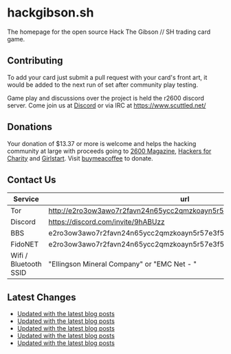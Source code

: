 # hackgibson.sh
The homepage for the open source Hack The Gibson // SH trading card game.


## Contributing

To add your card just submit a pull request with your card's front art, it would be added to the next run of set after community play testing.

Game play and discussions over the project is held the r2600 discord server. Come join us at [Discord](https://discord.com/invite/9hABUzz) or via IRC at https://www.scuttled.net/


## Donations

Your donation of $13.37 or more is welcome and helps the hacking community at large with proceeds going to [2600 Magazine](https://2600.com/), [Hackers for Charity](https://hackersforcharity.org) and [Girlstart](https://girlstart.org).  Visit [buymeacoffee](https://www.buymeacoffee.com/hackgibson.sh) to donate.


## Contact Us

Service | url
-|-
Tor | http://e2ro3ow3awo7r2favn24n65ycc2qmzkoayn5r57e3f56nvjwdcgg32ad.onion
Discord | https://discord.com/invite/9hABUzz
BBS | e2ro3ow3awo7r2favn24n65ycc2qmzkoayn5r57e3f56nvjwdcgg32ad.onion:23
FidoNET | e2ro3ow3awo7r2favn24n65ycc2qmzkoayn5r57e3f56nvjwdcgg32ad.onion:24554
Wifi / Bluetooth SSID | "Ellingson Mineral Company" or "EMC Net - <fidonet address>"

## Latest Changes
<!-- BLOG-POST-LIST:START -->
- [Updated with the latest blog posts](https://github.com/DFW2600/hackgibson.sh/commit/caa4ffc3128a8b4b05fad3746018e96ecbcbcd17)
- [Updated with the latest blog posts](https://github.com/DFW2600/hackgibson.sh/commit/26fb9b1a4aa71b65f59c31e35a8628904698ee8c)
- [Updated with the latest blog posts](https://github.com/DFW2600/hackgibson.sh/commit/b39d4ab7590b8aa2ef4672750b7a9d58645fe2a2)
- [Updated with the latest blog posts](https://github.com/DFW2600/hackgibson.sh/commit/e37c3210dc645fbceb37736cf1c8047755d40966)
- [Updated with the latest blog posts](https://github.com/DFW2600/hackgibson.sh/commit/ae282ab3e90f6fade235ad4eb395fbd550bd1c07)
<!-- BLOG-POST-LIST:END -->
